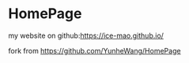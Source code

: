 
# HomePage

my website on github:https://ice-mao.github.io/

fork from https://github.com/YunheWang/HomePage
